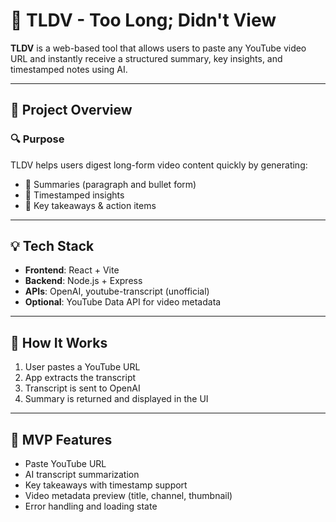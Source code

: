 # 📘 TLDV - Too Long; Didn't View

**TLDV** is a web-based tool that allows users to paste any YouTube video URL and instantly receive a structured summary, key insights, and timestamped notes using AI.

---

## 🚀 Project Overview

### 🔍 Purpose
TLDV helps users digest long-form video content quickly by generating:
- 🧠 Summaries (paragraph and bullet form)
- 📌 Timestamped insights
- 📝 Key takeaways & action items

---

## 💡 Tech Stack
- **Frontend**: React + Vite
- **Backend**: Node.js + Express
- **APIs**: OpenAI, youtube-transcript (unofficial)
- **Optional**: YouTube Data API for video metadata

---

## 🧩 How It Works
1. User pastes a YouTube URL
2. App extracts the transcript
3. Transcript is sent to OpenAI
4. Summary is returned and displayed in the UI

---

## 📄 MVP Features
- Paste YouTube URL
- AI transcript summarization
- Key takeaways with timestamp support
- Video metadata preview (title, channel, thumbnail)
- Error handling and loading state
